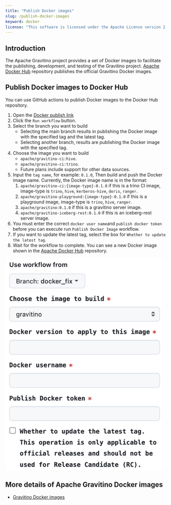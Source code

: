 ```yaml
---
title: "Publish Docker images"
slug: /publish-docker-images
keyword: docker
license: "This software is licensed under the Apache License version 2."
---
```



## Introduction

The Apache Gravitino project provides a set of Docker images to facilitate the publishing, development, and testing of the Gravitino project.
[Apache Docker Hub](https://hub.docker.com/u/apache) repository publishes the official Gravitino Docker images.

## Publish Docker images to Docker Hub

You can use GitHub actions to publish Docker images to the Docker Hub repository.

1. Open the [Docker publish link](https://github.com/apache/gravitino/actions/workflows/docker-image.yml)
2. Click the `Run workflow` button.
3. Select the branch you want to build
   + Selecting the main branch results in publishing the Docker image with the specified tag and the latest tag.
   + Selecting another branch, results are publishing the Docker image with the specified tag.
4. Choose the image you want to build
   + `apache/gravitino-ci:hive`.
   + `apache/gravitino-ci:trino`.
   + Future plans include support for other data sources.
5. Input the `tag name`, for example: `0.1.0`, Then build and push the Docker image name. Currently, the Docker image name is in the format:
   1. `apache/gravitino-ci:{image-type}-0.1.0` if this is a trino CI image, image-type is `trino`, `hive`, `kerberos-hive`, `doris`, `ranger`.
   2. `apache/gravitino-playground:{image-type}-0.1.0` if this is a playground image, image-type is `trino`, `hive`, `ranger`.
   3. `apache/gravitino:0.1.0` if this is a gravitino server image.
   4. `apache/gravitino-iceberg-rest:0.1.0` if this is an iceberg-rest server image.
6. You must enter the correct `docker user name`and `publish docker token` before you can execute run `Publish Docker Image` workflow.
7. If you want to update the latest tag, select the box for `Whether to update the latest tag`.
8. Wait for the workflow to complete. You can see a new Docker image shown in the [Apache Docker Hub](https://hub.docker.com/u/apache) repository.

![Publish Docker image](assets/publish-docker-image.png)

## More details of Apache Gravitino Docker images

+ [Gravitino Docker images](docker-image-details.md)
